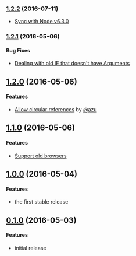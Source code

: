 ### [1.2.2](https://github.com/twada/universal-deep-strict-equal/releases/tag/v1.2.2) (2016-07-11)


  * [Sync with Node v6.3.0](https://github.com/twada/universal-deep-strict-equal/pull/9)


### [1.2.1](https://github.com/twada/universal-deep-strict-equal/releases/tag/v1.2.1) (2016-05-06)


#### Bug Fixes

  * [Dealing with old IE that doesn't have Arguments](https://github.com/twada/universal-deep-strict-equal/pull/7)


## [1.2.0](https://github.com/twada/universal-deep-strict-equal/releases/tag/v1.2.0) (2016-05-06)


#### Features

  * [Allow circular references](https://github.com/twada/universal-deep-strict-equal/pull/4) by [@azu](https://github.com/azu)


## [1.1.0](https://github.com/twada/universal-deep-strict-equal/releases/tag/v1.1.0) (2016-05-06)


#### Features

  * [Support old browsers](https://github.com/twada/universal-deep-strict-equal/pull/2)


## [1.0.0](https://github.com/twada/universal-deep-strict-equal/releases/tag/v1.0.0) (2016-05-04)


#### Features

  * the first stable release


## [0.1.0](https://github.com/twada/universal-deep-strict-equal/releases/tag/v0.1.0) (2016-05-03)


#### Features

  * initial release
